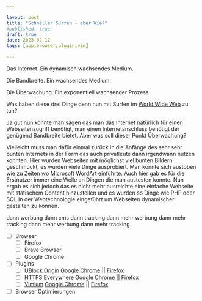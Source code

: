 ```yaml
---

layout: post
title: "Schneller Surfen - aber Wie?"
#published: true
draft: true
date: 2023-02-12
tags: [app,browser,plugin,vim]

---
```


Das Internet. Ein dynamisch wachsendes Medium. 

Die Bandbreite. Ein wachsendes Medium.

Die Überwachung. Ein exponentiell wachsender Prozess

Was haben diese drei Dinge denn nun mit Surfen im [World Wide
Web](https://en.wikipedia.org/wiki/World_Wide_Web) zu tun? 

Ja gut nun könnte man sagen das man das Internet natürlich für einen
Webseitenzugriff benötigt, man einen Internetanschluss benötigt der genügend
Bandbreite bietet. Aber was soll dieser Punkt Überwachung?

Vielleicht muss man dafür einmal zurück in die Anfänge des sehr sehr bunten
Internets in der Form das auch privatleute dann irgendwann nutzen konnten. Hier
wurden Webseiten mit möglichst viel bunten Bildern geschmückt, es wurden viele
Dinge ausprobiert. Man konnte sich austoben wie zu Zeiten wo Microsoft WordArt
einführte. Auch hier gab es für die Erstnutzer immer eine Welle an Dingen die
man austesten konnte. Nun ergab es sich jedoch das es nicht mehr ausreichte
eine einfache Webseite mit statischem Content hinzustellen und es wurden so
Dinge wie PHP oder SQL in der Webtechnologie eingeführt um Webseiten
dynamischer gestalten zu können.

dann werbung
dann cms
dann tracking
dann mehr werbung
dann mehr tracking
dann mehr werbung
dann mehr tracking

- [ ] Browser
	-	[ ] Firefox
	-	[ ] Brave Browser
	-	[ ] Google Chrome
- [ ] Plugins
	- [ ] [UBlock Origin](https://ublockorigin.com/) [Google Chrome](https://chrome.google.com/webstore/detail/ublock-origin/cjpalhdlnbpafiamejdnhcphjbkeiagm) || [Firefox](https://addons.mozilla.org/de/firefox/addon/ublock-origin/)
	- [ ] [HTTPS Everywhere](https://www.eff.org/https-everywhere) [Google Chrome](https://chrome.google.com/webstore/detail/gcbommkclmclpchllfjekcdonpmejbdp) || [Firefox](https://www.eff.org/files/https-everywhere-latest.xpi)
	- [ ] [Vimium](https://github.com/philc/vimium) [Google Chrome](https://chrome.google.com/webstore/detail/vimium/dbepggeogbaibhgnhhndojpepiihcmeb) || [Firefox](https://addons.mozilla.org/de/firefox/addon/vimium-ff/)
- [ ] Browser Optimierungen
